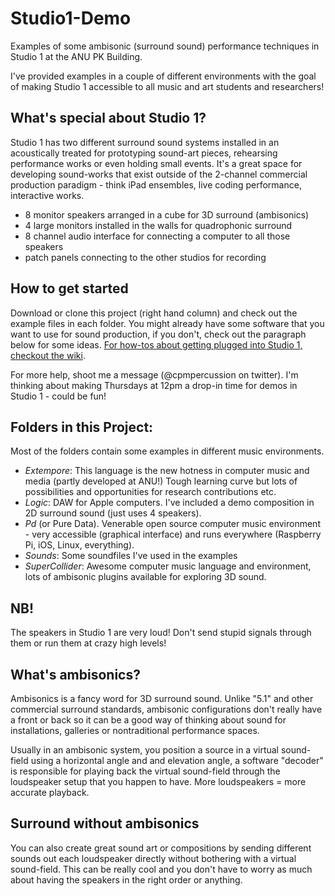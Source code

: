 Studio1-Demo
============

Examples of some ambisonic (surround sound) performance techniques in Studio 1 at the ANU PK Building.

I've provided examples in a couple of different environments with the goal of making Studio 1 accessible to all music and art students and researchers!

## What's special about Studio 1?
Studio 1 has two different surround sound systems installed in an acoustically treated for prototyping sound-art pieces, rehearsing performance works or even holding small events. It's a great space for developing sound-works that exist outside of the 2-channel commercial production paradigm - think iPad ensembles, live coding performance, interactive works. 

- 8 monitor speakers arranged in a cube for 3D surround (ambisonics)
- 4 large monitors installed in the walls for quadrophonic surround
- 8 channel audio interface for connecting a computer to all those speakers
- patch panels connecting to the other studios for recording

## How to get started
Download or clone this project (right hand column) and check out the example files in each folder. You might already have some software that you want to use for sound production, if you don't, check out the paragraph below for some ideas. [For how-tos about getting plugged into Studio 1, checkout the wiki](http://github.com/cpmpercussion/Studio1-Demo/wiki).

For more help, shoot me a message (@cpmpercussion on twitter). I'm thinking about making Thursdays at 12pm a drop-in time for demos in Studio 1 - could be fun!
 
## Folders in this Project:
Most of the folders contain some examples in different music environments.

- *Extempore*: This language is the new hotness in computer music and media (partly developed at ANU!) Tough learning curve but lots of possibilities and opportunities for research contributions etc.
- *Logic*: DAW for Apple computers. I've included a demo composition in 2D surround sound (just uses 4 speakers).
- *Pd* (or Pure Data). Venerable open source computer music environment - very accessible (graphical interface) and runs everywhere (Raspberry Pi, iOS, Linux, everything).
- *Sounds*: Some soundfiles I've used in the examples
- *SuperCollider*: Awesome computer music language and environment, lots of ambisonic plugins available for exploring 3D sound.

## NB!

The speakers in Studio 1 are very loud! Don't send stupid signals through them or run them at crazy high levels!

## What's ambisonics?

Ambisonics is a fancy word for 3D surround sound. Unlike "5.1" and other commercial surround standards, ambisonic configurations don't really have a front or back so it can be a good way of thinking about sound for installations, galleries or nontraditional performance spaces.

Usually in an ambisonic system, you position a source in a virtual sound-field using a horizontal angle and and elevation angle, a software "decoder" is responsible for playing back the virtual sound-field through the loudspeaker setup that you happen to have. More loudspeakers = more accurate playback. 

## Surround without ambisonics
You can also create great sound art or compositions by sending different sounds out each loudspeaker directly without bothering with a virtual sound-field. This can be really cool and you don't have to worry as much about having the speakers in the right order or anything.